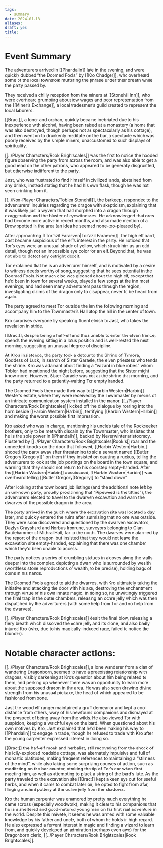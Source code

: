 ```yaml
---
tags:
  - summary
date: 2024-01-18
aliases: 
draft: yes
title:
---
```

# Event Summary
The adventurers arrived in [[Phandalin]] late in the evening, and were quickly dubbed “the Doomed Fools” by [[Kro Chadger]], who overheard some of the local townsfolk muttering the phrase under their breath while the party passed by.

They received a chilly reception from the miners at [[Stonehill Inn]], who were overheard grumbling about low wages and poor representation from the [[Miner’s Exchange]], a local tradesmen’s guild created to represent the local laborers. 

[[Bract]], a loner and orphan, quickly became inebriated due to his inexperience with alcohol, having been raised at a monastery (a home that was also destroyed, though perhaps not as spectacularly as his cottage), and then went on to drunkenly meditate on the bar, a spectacle which was poorly received by the simple miners, unaccustomed to such displays of spirituality.

[[../Player Characters/Rook Brightscales]] was the first to notice the hooded figure observing the party from across the room, and was also able to get a good read on the other patrons, who appeared to be generally disgruntled, but otherwise indifferent to the party.

Jøst, who was frustrated to find himself in civilized lands, abstained from any drinks, instead stating that he had his own flask, though he was not seen drinking from it.

[[../Non-Player Characters/Toblen Stonehill]], the barkeep, responded to the adventurers’ inquiries regarding the dragon with skepticism, explaining that it was likely just a wyvern that had morphed into a dragon through exaggeration and the bluster of eyewitnesses. He acknowledged that orcs had become more active in recent months, and also made mention of a Drow spotted in the area (an idea he seemed none-too-pleased by).

After approaching [[Tor'azil Faraeven|Tor’azil Faraeven]], the high elf bard, Jøst became suspicious of the elf’s interest in the party. He noticed that Tor’s eyes were an unusual shade of yellow, which struck him as an odd detail, though not an impossible eye color for an elf. Beyond that, he was not able to detect any outright deceit. 

Tor explained that he is an adventurer himself, and is motivated by a desire to witness deeds worthy of song, suggesting that he sees potential in the Doomed Fools. Not much else was gleaned about the high elf, except that he’d been in town for several weeks, played a few songs at the inn most evenings, and had seen many adventurers pass through the region, investigating claims of the dragon only to disappear, never to be heard from again.

The party agreed to meet Tor outside the inn the following morning and accompany him to the Townmaster’s Hall atop the hill in the center of town. 

Kro surprises everyone by speaking fluent elvish to Jøst, who takes the revelation in stride.

[[Bract]], despite being a half-elf and thus unable to enter the elven trance, spends the evening sitting in a lotus position and is well-rested the next morning, suggesting an unusual degree of discipline.

At Kro’s insistence, the party took a detour to the Shrine of Tymora, Goddess of Luck, in search of Sister Garaele, the elven priestess who tends the shrine. Kro was adamant about finding a “wizard in blue robes” whom Toblen had mentioned the night before, suggesting that the Sister might know more. However, Sister Garaele was not at the shrine that morning, and the party returned to a patiently-waiting Tor empty handed.

The Doomed Fools then made their way to [[Harbin Western|Harbin]] Wester’s estate, where they were received by the Townmaster by means of an intricate communication system installed in the manor. [[../Player Characters/Rook Brightscales]] kicked off the dialogue by roaring into the horn beside [[Harbin Western|Harbin]], terrifying [[Harbin Western|Harbin]] and making the worst possible first impression.

Kro asked who was in charge, mentioning his uncle’s tale of the Rockseeker brothers, only to be met with disdain by the Townmaster, who insisted that he is the sole power in [[Phandalin]], backed by Neverwinter aristocracy. Flustered by [[../Player Characters/Rook Brightscales|Rook's]] roar and the unneeded knocks on the door that followed, [[Harbin Western|Harbin]] shooed the party away after threatening to sic a servant named [[Butler Gregory|Gregory]]” on them if they insisted on causing a ruckus, telling the adventurers to look at the job postings on the board in the town square, and warning that they should not return to his doorstep empty-handed. After the[[Harbin Western|Harbin]] acquiesced, [[Harbin Western|Harbin]] was overheard telling [[Butler Gregory|Gregory]] to “stand down”.

After looking at the town board job listings (and the additional note left by an unknown party, proudly proclaiming that “Pipeweed is the titties”), the adventurers elected to travel to the dwarven excavation and warn the dwarves of the possible dragon in the area.

The party arrived in the gulch where the excavation site was located a day later, and quickly entered the ruins after surmising that no one was outside. They were soon discovered and questioned by the dwarven excavators, Dazlyn Grayshard and Norbus Ironrune, surveyors belonging to Clan Battlehammer of Mithral Hall, far to the north. The dwarves were alarmed by the report of the dragon, but insisted that they would not leave the excavation site empty-handed, explaining that there was one chamber which they’d been unable to access.

The party notices a series of crumbling statues in alcoves along the walls deeper into the complex, depicting a dwarf who is surrounded by wealth (worthless stone reproductions of wealth, to be precise), holding bags of coins in his hands.

The Doomed Fools agreed to aid the dwarves, with Kro ultimately taking the initiative and attacking the door with his axe, destroying the enchantment through virtue of his own innate magic. In doing so, he unwittingly triggered the final trap in the outer chambers, releasing an ochre jelly which was then dispatched by the adventurers (with some help from Tor and no help from the dwarves).

[[../Player Characters/Rook Brightscales]] dealt the final blow, releasing a fiery breath which dissolved the ochre jelly and its clone, and also badly injured Kro (who, due to his magically-induced rage, failed to notice the blunder).


# Notable character actions:


[[../Player Characters/Rook Brightscales]], a lone wanderer from a clan of wandering Dragonborn, seemed to have a preexisting relationship with dragons, visibly darkening at Kro’s question about him being related to them, and perking up whenever there was an opportunity to learn more about the supposed dragon in the area. He was also seen drawing divine strength from his unusual pickaxe, the head of which appeared to be fashioned from bone.

Jøst the wood elf ranger maintained a gruff demeanor and kept a cool distance from others, wary of his newfound companions and dismayed at the prospect of being away from the wilds. He also viewed Tor with suspicion, keeping a watchful eye on the bard. When questioned about his own motives by Kro, Jøst explained that he’d been making his way to [[Phandalin]] to engage in trade, though he refused to trade with Kro after the young carpenter expressed interest in doing so.

[[Bract]] the half-elf monk and herbalist, still recovering from the shock of his icily-exploded roadside cottage, was alternately impulsive and full of monastic platitudes, making frequent references to maintaining a “stillness of the mind”, while also taking some surprising courses of action, such as meditating on the bar counter, stroking the tip of Tor’s ear when first meeting him, as well as attempting to pluck a string of the bard’s lute. As the party traveled to the excavation site [[Bract]] kept a keen eye out for useful herbs, and when it came to combat later on, he opted to fight from afar, flinging ancient pottery at the ochre jelly from the shadows.

Kro the human carpenter was enamored by pretty much everything he came across (especially woodwork), making it clear to his companions that he is a sheltered and good-natured young man on his first real adventure in the world. Despite this naïveté, it seems he was armed with some valuable knowledge by his father and uncle, both of whom he holds in high regard. He also expressed a fervent interest in magic and finding a wizard to learn from, and quickly developed an admiration (perhaps even awe) for the Dragonborn cleric, [[../Player Characters/Rook Brightscales|Rook Brightscales]].